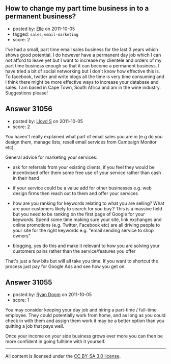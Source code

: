 ## How to change my part time business in to a permanent business?

- posted by: [Elle](https://stackexchange.com/users/-1/13686-elle) on 2011-10-05
- tagged: `sales`, `email-marketing`
- score: 2

I've had a small, part time email sales business for the last 3 years which shows good potential. I do however have a permanent day job which I can not afford to leave yet but I want to increase my clientele and orders of my part time business enough so that it can become a permanent business. I have tried a bit of social networking but I don't know how effective this is. To facebook, twitter and write blogs all the time is very time consuming and I think there might be more effective ways to increase your database and sales. I am based in Cape Town, South Africa and am in the wine industry. Suggestions please!


## Answer 31056

- posted by: [Lloyd S](https://stackexchange.com/users/-1/12549-lloyd-s) on 2011-10-05
- score: 2

You haven't really explained what part of email sales you are in (e.g do you design them, manage lists, resell email services from Campaign Monitor etc). 

General advice for marketing your services:

- ask for referrals from your existing clients, if you feel they would be incentivised offer them some free use of your service rather than cash in their hand

- if your service could be a value add for other businesses e.g. web design firms then reach out to them and offer your services

- how are you ranking for keywords relating to what you are selling? What are your customers likely to search for you buy.? This is a massive field but you need to be ranking on the first page of Google for your keywords. Spend some time making sure your site, link exchanges and online promotions (e.g. Twitter, Facebook etc) are all driving people to your site for the right keywords e.g. "email sending service to shop owners"

- blogging, yes do this and make it relevant to how you are solving your customers pains rather than the service/features you offer

That's just a few bits but will all take you time. If you want to shortcut the process just pay for Google Ads and see how you get on.




## Answer 31055

- posted by: [Ryan Doom](https://stackexchange.com/users/-1/5655-ryan-doom) on 2011-10-05
- score: 1

You may consider keeping your day job and hiring a part-time / full-time employee.  They could potentially work from home, and as long as you could check in with them and assign them work it may be a better option than you quitting a job that pays well.

Once your income on your side business grows ever more you can then be more confident in going fulltime with it yourself. 



---

All content is licensed under the [CC BY-SA 3.0 license](https://creativecommons.org/licenses/by-sa/3.0/).
